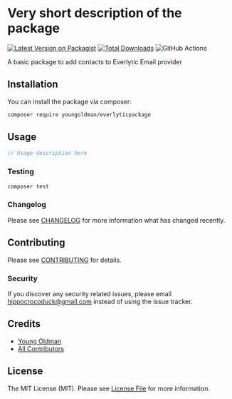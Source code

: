 # Very short description of the package

[![Latest Version on Packagist](https://img.shields.io/packagist/v/youngoldman/everlyticpackage.svg?style=flat-square)](https://packagist.org/packages/youngoldman/everlyticpackage)
[![Total Downloads](https://img.shields.io/packagist/dt/youngoldman/everlyticpackage.svg?style=flat-square)](https://packagist.org/packages/youngoldman/everlyticpackage)
![GitHub Actions](https://github.com/youngoldman/everlyticpackage/actions/workflows/main.yml/badge.svg)

A basic package to add contacts to Everlytic Email provider

## Installation

You can install the package via composer:

```bash
composer require youngoldman/everlyticpackage
```

## Usage

```php
// Usage description here
```

### Testing

```bash
composer test
```

### Changelog

Please see [CHANGELOG](CHANGELOG.md) for more information what has changed recently.

## Contributing

Please see [CONTRIBUTING](CONTRIBUTING.md) for details.

### Security

If you discover any security related issues, please email hippocrocoduck@gmail.com instead of using the issue tracker.

## Credits

-   [Young Oldman](https://github.com/youngoldman)
-   [All Contributors](../../contributors)

## License

The MIT License (MIT). Please see [License File](LICENSE.md) for more information.

